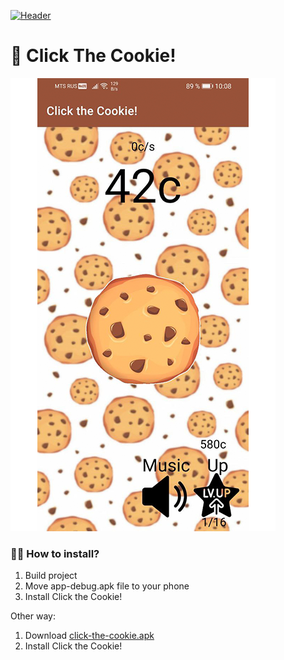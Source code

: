 [![Header](https://github.com/st0pcha/st0pcha/blob/main/assets/header.png)](https://st0pcha.github.io/)

# 🍪 Click The Cookie!
[![Screenshot](./screenshot.png)](https://github.com/st0pcha)

### 🏃‍♂️ How to install?
1. Build project
2. Move app-debug.apk file to your phone
3. Install Click the Cookie!

Other way:
1. Download [click-the-cookie.apk](https://github.com/st0pcha/click-the-cookie-android/releases/download/click-the-cookie-1.0/click-the-cookie.apk)
2. Install Click the Cookie!
